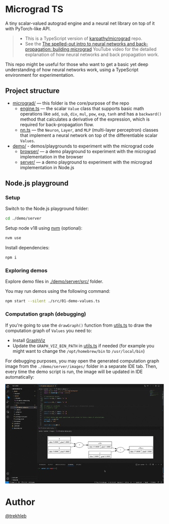 # Micrograd TS

A tiny scalar-valued autograd engine and a neural net library on top of it with PyTorch-like API.

> - This is a TypeScript version of [karpathy/micrograd](https://github.com/karpathy/micrograd) repo.
> - See the [The spelled-out intro to neural networks and back-propagation: building micrograd](https://www.youtube.com/watch?v=VMj-3S1tku0) YouTube video for the detailed  explanation of how neural networks and back propagation work.

This repo might be useful for those who want to get a basic yet deep understanding of how neural networks work, using a TypeScript environment for experimentation.  

## Project structure

- [micrograd/](./micrograd/) — this folder is the core/purpose of the repo
  - [engine.ts](./micrograd/engine.ts) — the scalar `Value` class that supports basic math operations like `add`, `sub`, `div`, `mul`, `pow`, `exp`, `tanh` and has a `backward()` method that calculates a derivative of the expression, which is required for back-propagation flow.
  - [nn.ts](./micrograd/nn.ts) — the `Neuron`, `Layer`, and `MLP` (multi-layer perceptron) classes that implement a neural network on top of the differentiable scalar `Values`.
- [demo/](./demo/) - demos/playgrounds to experiment with the micrograd code
  - [browser/](./demo/browser/) — a demo playground to experiment with the micrograd implementation in the browser
  - [server/](./demo/server/) — a demo playground to experiment with the micrograd implementation in Node.js

## Node.js playground

### Setup

Switch to the Node.js playground folder:

```sh
cd ./demo/server
```

Setup node v18 using [nvm](https://github.com/nvm-sh/nvm) (optional):

```sh
nvm use
```

Install dependencies:

```sh
npm i
```

### Exploring demos

Explore demo files in [./demo/server/src/](./demo/server/src/) folder.

You may run demos using the following command:

```sh
npm start --silent ./src/01-demo-values.ts
```

### Computation graph (debugging)

If you're going to use the `drawGraph()` function from [utils.ts](./demo/server/src/utils.ts) to draw the computation graph of `Values` you need to:
- Install [GraphViz](https://www.graphviz.org)
- Update the `GRAPH_VIZ_BIN_PATH` in [utils.ts](./demo/server/src/utils.ts) if needed (for example you might want to change the `/opt/homebrew/bin` to `/usr/local/bin`)

For debugging purposes, you may open the generated computation graph image from the `./demo/server/images/` folder in a separate IDE tab. Then, every time the demo script is run, the image will be updated in IDE automatically: 

![Graph preview](./demo/server/images/01-demo-values.gif)

# Author

[@trekhleb](https://trekhleb.dev)
